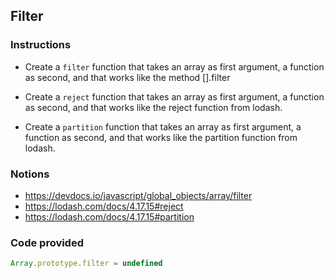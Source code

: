 ## Filter

### Instructions

- Create a `filter` function that takes an array as first argument, a function as second,
and that works like the method [].filter

- Create a `reject` function that takes an array as first argument, a function as second,
and that works like the reject function from lodash.

- Create a `partition` function that takes an array as first argument, a function as second,
and that works like the partition function from lodash.


### Notions

- https://devdocs.io/javascript/global_objects/array/filter
- https://lodash.com/docs/4.17.15#reject
- https://lodash.com/docs/4.17.15#partition


### Code provided
```js
Array.prototype.filter = undefined
```
